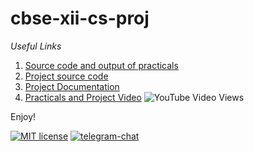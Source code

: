# cbse-xii-cs-proj

*Useful Links*

1. [Source code and output of practicals](https://github.com/aahnik/cbse-xii-cs-proj/tree/main/practicals#cbse-xii-practicals)
2. [Project source code](https://github.com/aahnik/cbse-xii-cs-proj/tree/main/project)
3. [Project Documentation](https://github.com/aahnik/cbse-xii-cs-proj/tree/main/project#marksman)
4. [Practicals and Project Video](https://youtu.be/K7Qe6_rQjmk) ![YouTube Video Views](https://img.shields.io/youtube/views/K7Qe6_rQjmk?logo=youtube&style=social)


Enjoy!

[![MIT license](https://img.shields.io/pypi/l/ansicolortags.svg)](LICENSE)
[![telegram-chat](https://img.shields.io/badge/chat-@aahnikdaw-blue?logo=telegram)](https://telegram.me/aahnikdaw)